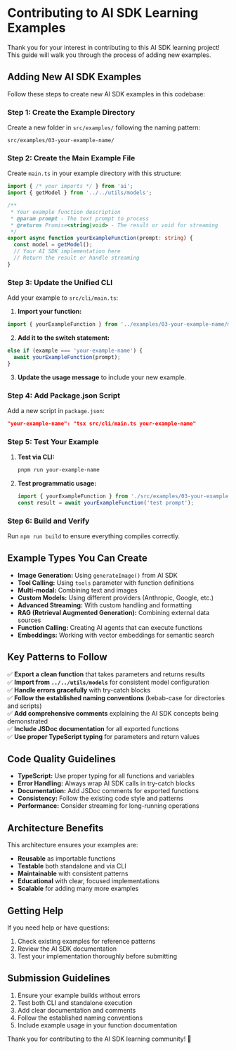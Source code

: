 # Contributing to AI SDK Learning Examples

Thank you for your interest in contributing to this AI SDK learning project! This guide will walk you through the process of adding new examples.

## Adding New AI SDK Examples

Follow these steps to create new AI SDK examples in this codebase:

### Step 1: Create the Example Directory

Create a new folder in `src/examples/` following the naming pattern:
```
src/examples/03-your-example-name/
```

### Step 2: Create the Main Example File

Create `main.ts` in your example directory with this structure:

```typescript
import { /* your imports */ } from 'ai';
import { getModel } from '../../utils/models';

/**
 * Your example function description
 * @param prompt - The text prompt to process
 * @returns Promise<string|void> - The result or void for streaming
 */
export async function yourExampleFunction(prompt: string) {
  const model = getModel();
  // Your AI SDK implementation here
  // Return the result or handle streaming
}
```

### Step 3: Update the Unified CLI

Add your example to `src/cli/main.ts`:

1. **Import your function:**
```typescript
import { yourExampleFunction } from '../examples/03-your-example-name/main';
```

2. **Add it to the switch statement:**
```typescript
else if (example === 'your-example-name') {
  await yourExampleFunction(prompt);
}
```

3. **Update the usage message** to include your new example.

### Step 4: Add Package.json Script

Add a new script in `package.json`:

```json
"your-example-name": "tsx src/cli/main.ts your-example-name"
```

### Step 5: Test Your Example

1. **Test via CLI:**
   ```bash
   pnpm run your-example-name
   ```

2. **Test programmatic usage:**
   ```typescript
   import { yourExampleFunction } from './src/examples/03-your-example-name/main';
   const result = await yourExampleFunction('test prompt');
   ```

### Step 6: Build and Verify

Run `npm run build` to ensure everything compiles correctly.

## Example Types You Can Create

- **Image Generation:** Using `generateImage()` from AI SDK
- **Tool Calling:** Using `tools` parameter with function definitions
- **Multi-modal:** Combining text and images
- **Custom Models:** Using different providers (Anthropic, Google, etc.)
- **Advanced Streaming:** With custom handling and formatting
- **RAG (Retrieval Augmented Generation):** Combining external data sources
- **Function Calling:** Creating AI agents that can execute functions
- **Embeddings:** Working with vector embeddings for semantic search

## Key Patterns to Follow

✅ **Export a clean function** that takes parameters and returns results  
✅ **Import from `../../utils/models`** for consistent model configuration  
✅ **Handle errors gracefully** with try-catch blocks  
✅ **Follow the established naming conventions** (kebab-case for directories and scripts)  
✅ **Add comprehensive comments** explaining the AI SDK concepts being demonstrated  
✅ **Include JSDoc documentation** for all exported functions  
✅ **Use proper TypeScript typing** for parameters and return values  

## Code Quality Guidelines

- **TypeScript:** Use proper typing for all functions and variables
- **Error Handling:** Always wrap AI SDK calls in try-catch blocks
- **Documentation:** Add JSDoc comments for exported functions
- **Consistency:** Follow the existing code style and patterns
- **Performance:** Consider streaming for long-running operations

## Architecture Benefits

This architecture ensures your examples are:
- **Reusable** as importable functions
- **Testable** both standalone and via CLI
- **Maintainable** with consistent patterns
- **Educational** with clear, focused implementations
- **Scalable** for adding many more examples

## Getting Help

If you need help or have questions:
1. Check existing examples for reference patterns
2. Review the AI SDK documentation
3. Test your implementation thoroughly before submitting

## Submission Guidelines

1. Ensure your example builds without errors
2. Test both CLI and standalone execution
3. Add clear documentation and comments
4. Follow the established naming conventions
5. Include example usage in your function documentation

Thank you for contributing to the AI SDK learning community! 🚀